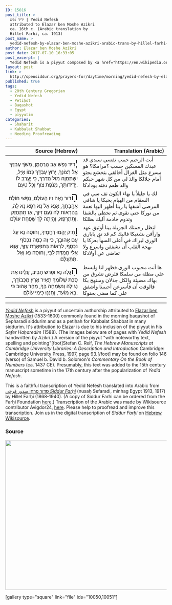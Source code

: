 ```yaml
---
ID: 15816
post_title: >
  ידיד נפש | Yedid Nefesh
  attributed to Elazar ben Moshe Azikri
  ca. 16th c. (Arabic translation by
  Hillel Farḥi, ca. 1913)
post_name: >
  yedid-nefesh-by-elazar-ben-moshe-azikri-arabic-trans-by-hillel-farhi-ca-1913
author: Elazar ben Moshe Azikri
post_date: 2017-07-10 16:33:05
post_excerpt: |
  Yedid Nefesh is a piyyut composed by <a href="https://en.wikipedia.org/wiki/Elazar_ben_Moshe_Azikri">Elazar ben Moshe Azikri</a> (1533-1600) commonly found in the morning baqashot of Sepharadi siddurim and as a petiḥah for Kabbalat Shabbat in many siddurim. This is a faithful transcription of Yedid Nefesh translated into Arabic from <a href="https://archive.org/details/Siddur_Farhi-Hillel_Farhi_2nd_ed.-1917">סדור פרחי سدور فرحي <em>Siddur Farḥi</em></a> (nusaḥ Sefaradi, minhag Egypt 1913, 1917) by Hillel Farḥi (1868-1940). (A copy of Siddur Farhi can be ordered from the Farḥi Foundation <a href="https://www.createspace.com/pub/simplesitesearch.search.do?sitesearch_query=siddur+farhi&sitesearch_type=STORE">here</a>.) Transcription of the Arabic was made by Wikisource contributor Avigdor24, <a href="https://he.wikisource.org/wiki/עמוד:Siddur_Farḥi_(1917)_by_Hillel_Farḥi,_Nusaḥ_Sefaradi,_Minhag_Egypt.pdf/28">here</a>. Please help to proofread and improve this transcription. Join us in the digital transcription of <em>Siddur Farḥi</em> on <a href="https://he.wikisource.org/wiki/מפתח:Siddur_Farḥi_(1917)_by_Hillel_Farḥi,_Nusaḥ_Sefaradi,_Minhag_Egypt.pdf">Hebrew Wikisource</a>.
layout: post
link: >
  http://opensiddur.org/prayers-for/daytime/morning/yedid-nefesh-by-elazar-ben-moshe-azikri-arabic-trans-by-hillel-farhi-ca-1913/
published: true
tags:
  - 20th Century Gregorian
  - Yedid Nefesh
  - Petiḥot
  - Baqashot
  - Egypt
  - piyyutim
categories:
  - Shaḥarit
  - Kabbalat Shabbat
  - Needing Proofreading
---
```

<table  class="copyright" style="margin-left: auto;margin-right: auto;" class="dragtable">
<thead><tr><th id="x" style="text-align: right;">Source (Hebrew)</th><th style="text-align: right;">Translation (Arabic)</th></tr></thead>
<tbody>
<tr><td style="vertical-align:top;" width="46%">
<div class="liturgy" style="text-align: right;"><span lang="he">
<span style="font-size: xx-large;">יְ</span>דִיד נֶפֶשׁ אָב הָרַחֲמָן,    
מְשֹׁךְ עַבְדָּךְ אֶל רְצוֹנָךְ,
יָרוּץ עַבְדָּךְ כְּמוֹ אַיָּל,    
יִשְׁתַּחֲוֶה מוּל הֲדָרָךְ,
כִּי יֶעֱרַב לוֹ יְדִידוּתָךְ,    
מִנֹּפֶת צוּף וְכָל טַעַם.
</span></div></td>

<td style="vertical-align:top;" width="53%"><div class="arabic">
أبت الرحيم حبيب نفسي سيدي   
قد عبدك المسكين حسب ؟مرامكا؟
هو مسرع مثل الغزال أخالقي   
بتخشع يجثو أمام جلالكا
والذ لي من كل شهر حبكم
والذ طعم ذقته بودادكا
</div></td>
</tr>


<tr><td style="vertical-align:top;" width="46%">
<div class="liturgy" style="text-align: right;"><span lang="he">
<span style="font-size: xx-large;">הָ</span>דוּר נָאֶה זִיו הָעוֹלָם,    
נַפְשִׁי חוֹלַת אַהֲבָתָךְ,
אָנָּא אֵל נָא רְפָא נָא לָהּ,    
בְּהַרְאוֹת לָהּ נֹעַם זִיוָךְ,
אָז תִּתְחַזֵּק וְתִתְרַפֵּא,    
וְהָיְתָה לָךְ שִׁפְחַת עוֹלָם.
</span></div></td>

<td style="vertical-align:top;" width="53%"><div class="arabic">
لك يا جليلاً يا بهاء 
الكون نف سي في السقام من الهيام بحبكا 
يا شافي المرضى أشفها يا ربنا 
أظهر اليها نعمة من نوركا
حتى تقوى ثم تحظى بالشفا
وتدوم خادمة أليك بظلكا
</div></td>
</tr>


<tr><td style="vertical-align:top;" width="46%">
<div class="liturgy" style="text-align: right;"><span lang="he">
<span style="font-size: xx-large;">וָ</span>תִיק יֶהֱמוּ רַחֲמֶיךָ,   
וְחוּסָה נָא עַל עַם אֲהוּבָךְ,
כִּי זֶה כַמֶּה נִכְסֹף נִכְסַף,    
לִרְאוֹת בְּתִפְאֶרֶת עֻזָּךְ,
אָנָּא אֵלִי חֶמְדַּת לִבִּי,    
וְחוּסָה נָא וְאַל תִּתְעַלָּם.
</span></div></td>

<td style="vertical-align:top;" width="53%"><div class="arabic">
لتظل رحمتك الجزيلة بينا 
أوثيق عهد وارأفن بشعبكا 
فاليك كم قد تق ياباري الورى
ليراك في أعلى السهأ بعزكا 
يا بهجة القلب أن تشفقن
واسرع ولا تغاضى عن أولادكا 
</div></td>
</tr>


<tr><td style="vertical-align:top;" width="46%">
<div class="liturgy" style="text-align: right;"><span lang="he">
<span style="font-size: xx-large;">הִ</span>גָּלֶה נָא וּפְרֹשׂ חָבִיב,    
עָלֵינוּ אֶת סֻכַּת שְׁלוֹמֶךָ
תָּאִיר אֶרֶץ מִכְּבוֹדָךְ,    
נָגִילָה וְנִשְׂמְחָה בָּךְ,
מַהֵר אָהוּב כִּי בָא מוֹעֵד,  
וְחָנֵּנִוּ כִּימֵי עוֹלָם.
</span></div></td>

<td style="vertical-align:top;" width="53%"><div class="arabic">
ها أنت محبوب الورى فظهر لنا 
وابسط علي مظلة من سلمكا
فلرض تشرق من بهاك مضيئة
والكل جذلان ومبتهج بكا 
فالوقت آن فأسرعن أجبيبنا 
واشفق علي كما مضى بحنوكا
</div></td>
</tr>
</tbody>
</tbody></table>

<hr />


<a href="http://en.wikipedia.org/wiki/Yedid_Nefesh"><em>Yedid Nefesh</em></a> is a piyyut of uncertain authorship attributed to <a href="https://en.wikipedia.org/wiki/Elazar_ben_Moshe_Azikri">Elazar ben Moshe Azikri</a> (1533-1600) commonly found in the morning baqashot of Sepharadi siddurim and as a petiḥah for Kabbalat Shabbat in many siddurim. It's attribution to Elazar is due to his inclusion of the piyyut in his <em>Sefer Haḥaredim</em> (1588). (The images below are of pages with <em>Yedid Nefesh</em> handwritten by Azikri.) A version of the piyyut "with noteworthy text, spelling and pointing"[foot]Stefan C. Reif, <em>The Hebrew Manuscripts at Cambridge University Libraries: A Description and Introduction</em> Cambridge: Cambridge University Press, 1997, page 93.[/foot] may be found on folio 146 (verso) of Samuel b. David b. Solomon's <em>Commentary On the Book of Numbers</em> (ca. 1437 CE). Presumably, this text was added to the 15th century manuscript sometime in the 17th century after the popularization of <em>Yedid Nefesh</em>. 

This is a faithful transcription of Yedid Nefesh translated into Arabic from <a href="https://archive.org/details/Siddur_Farhi-Hillel_Farhi_2nd_ed.-1917">סדור פרחי سدور فرحي <em>Siddur Farḥi</em></a> (nusaḥ Sefaradi, minhag Egypt 1913, 1917) by Hillel Farḥi (1868-1940). (A copy of Siddur Farhi can be ordered from the Farḥi Foundation <a href="https://www.createspace.com/pub/simplesitesearch.search.do?sitesearch_query=siddur+farhi&sitesearch_type=STORE">here</a>.) Transcription of the Arabic was made by Wikisource contributor Avigdor24, <a href="https://he.wikisource.org/wiki/עמוד:Siddur_Farḥi_(1917)_by_Hillel_Farḥi,_Nusaḥ_Sefaradi,_Minhag_Egypt.pdf/28">here</a>. Please help to proofread and improve this transcription. Join us in the digital transcription of <em>Siddur Farḥi</em> on <a href="https://he.wikisource.org/wiki/מפתח:Siddur_Farḥi_(1917)_by_Hillel_Farḥi,_Nusaḥ_Sefaradi,_Minhag_Egypt.pdf">Hebrew Wikisource</a>. 


<h3>Source</h3>

<a href="https://archive.org/stream/Siddur_Farhi-Hillel_Farhi_2nd_ed.-1917/SiddurFarhihillelFarhi2ndEd.1917#page/n28/mode/2up"><img src="http://opensiddur.org/wp-content/uploads/2017/07/Yedid-Nefesh-Siddur-Farhi-Hillel-Farhi-p.21-1024x749.png" alt="" width="640" height="468" class="alignnone size-large wp-image-15817" /></a>

[gallery type="square" link="file" ids="10050,10051"]